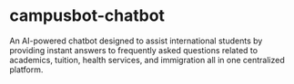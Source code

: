 # campusbot-chatbot
An AI-powered chatbot designed to assist international students by providing instant answers to frequently asked questions related to academics, tuition, health services, and immigration all in one centralized platform.
